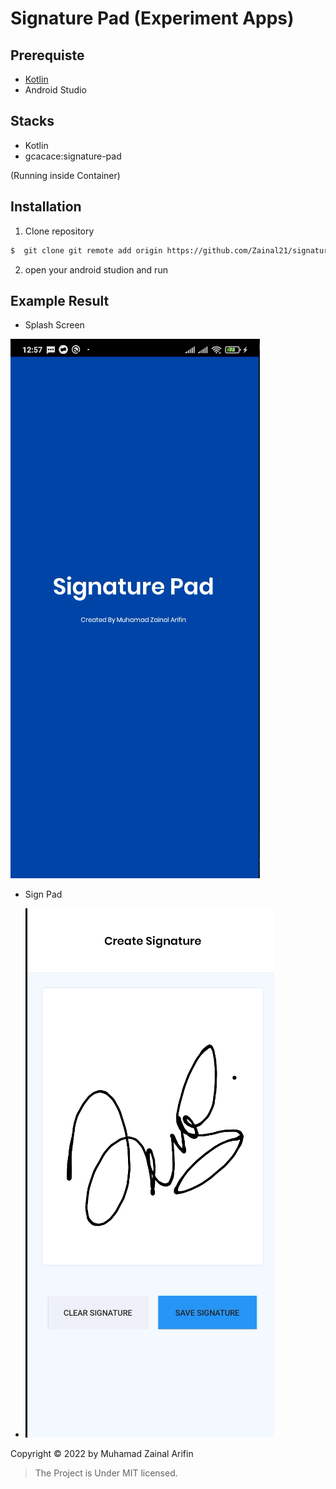 # Signature Pad (Experiment Apps)

## Prerequiste

- [Kotlin](https://kotlinlang.org//)
- Android Studio

## Stacks

- Kotlin
- gcacace:signature-pad

(Running inside Container)

## Installation

1. Clone repository

```bash
$  git clone git remote add origin https://github.com/Zainal21/signature-pad.git
```

2. open your android studion and run

## Example Result

- Splash Screen

![sign pad](public/splash_screen.png)

- Sign Pad

- ![sign pad](public/signature_pad.png)

Copyright © 2022 by Muhamad Zainal Arifin

> The Project is Under MIT licensed.
